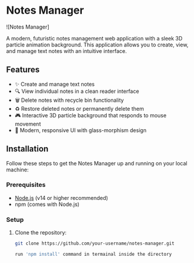 # Notes Manager

![Notes Manager]

A modern, futuristic notes management web application with a sleek 3D particle animation background. This application allows you to create, view, and manage text notes with an intuitive interface.

## Features

- ✨ Create and manage text notes
- 🔍 View individual notes in a clean reader interface
- 🗑️ Delete notes with recycle bin functionality
- ♻️ Restore deleted notes or permanently delete them
- 🎮 Interactive 3D particle background that responds to mouse movement
- 💎 Modern, responsive UI with glass-morphism design



## Installation

Follow these steps to get the Notes Manager up and running on your local machine:

### Prerequisites

- [Node.js](https://nodejs.org/) (v14 or higher recommended)
- npm (comes with Node.js)

### Setup

1. Clone the repository:
   ```bash
   git clone https://github.com/your-username/notes-manager.git

   run 'npm install' command in termainal inside the directory
